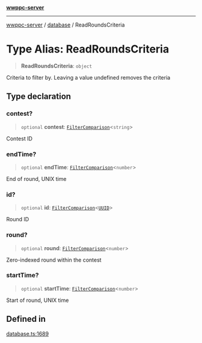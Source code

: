 [**wwppc-server**](../../README.md)

***

[wwppc-server](../../modules.md) / [database](../README.md) / ReadRoundsCriteria

# Type Alias: ReadRoundsCriteria

> **ReadRoundsCriteria**: `object`

Criteria to filter by. Leaving a value undefined removes the criteria

## Type declaration

### contest?

> `optional` **contest**: [`FilterComparison`](../../util/type-aliases/FilterComparison.md)\<`string`\>

Contest ID

### endTime?

> `optional` **endTime**: [`FilterComparison`](../../util/type-aliases/FilterComparison.md)\<`number`\>

End of round, UNIX time

### id?

> `optional` **id**: [`FilterComparison`](../../util/type-aliases/FilterComparison.md)\<[`UUID`](../../util/type-aliases/UUID.md)\>

Round ID

### round?

> `optional` **round**: [`FilterComparison`](../../util/type-aliases/FilterComparison.md)\<`number`\>

Zero-indexed round within the contest

### startTime?

> `optional` **startTime**: [`FilterComparison`](../../util/type-aliases/FilterComparison.md)\<`number`\>

Start of round, UNIX time

## Defined in

[database.ts:1689](https://github.com/WWPPC/WWPPC-server/blob/f21384f154c6e2184ddc59d99a3230ee362152e8/src/database.ts#L1689)
